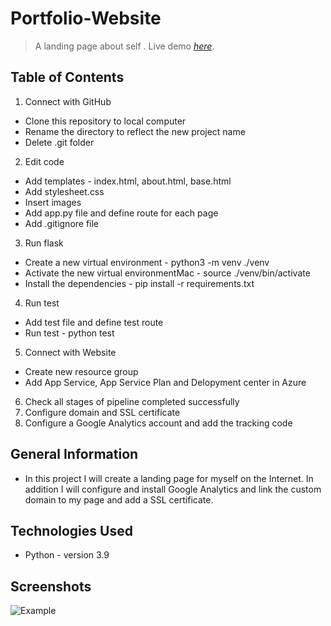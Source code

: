 
# Portfolio-Website
> A landing page about self .
> Live demo [_here_](https://businessanalysis.business/). <!-- If you have the project hosted somewhere, include the link here. -->


## Table of Contents
1. Connect with GitHub
* Clone this repository to local computer
* Rename the directory to reflect the new project name
* Delete .git folder
2. Edit code
* Add templates - index.html, about.html, base.html
* Add stylesheet.css 
* Insert images
* Add app.py file and define route for each page
* Add .gitignore file
3. Run flask
* Create a new virtual environment - python3 -m venv ./venv
* Activate the new virtual environmentMac - source ./venv/bin/activate
* Install the dependencies - pip install -r requirements.txt
4. Run test
* Add test file and define test route
* Run test - python test
5. Connect with Website
* Create new resource group 
* Add App Service, App Service Plan and Delopyment center in Azure
6. Check all stages of pipeline completed successfully
7. Configure domain and SSL certificate 
8. Configure a Google Analytics account and add the tracking code
<!-- * [License](#license) -->


## General Information
- In this project I will create a landing page for myself on 
the Internet. In addition I will configure and install Google Analytics and link the custom 
domain to my page and add a SSL certificate.  
<!-- You don't have to answer all the questions - just the ones relevant to your project. -->


## Technologies Used
- Python - version 3.9




## Screenshots
![Example](https://user-images.githubusercontent.com/90923587/166993084-4a509c5c-04ca-4eed-875c-783b1afefda5.jpg)

<!-- If you have screenshots you'd like to share, include them here. -->
